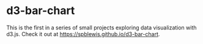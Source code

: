 # d3-bar-chart

This is the first in a series of small projects exploring data visualization with d3.js.  Check it out at https://spblewis.github.io/d3-bar-chart.
